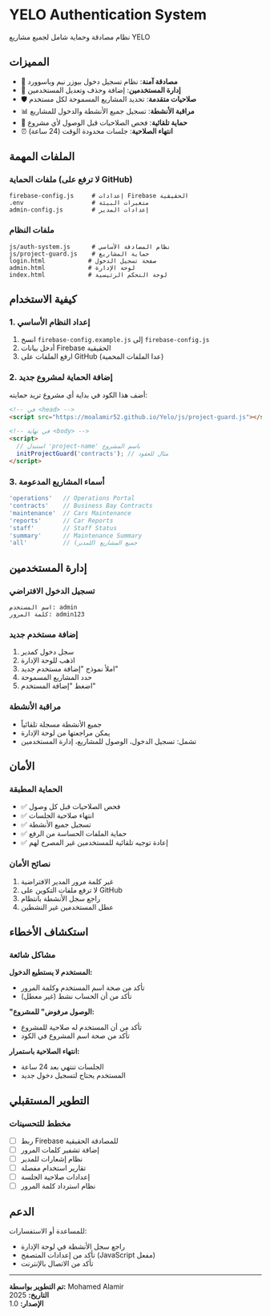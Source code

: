 # YELO Authentication System

نظام مصادقة وحماية شامل لجميع مشاريع YELO

## المميزات

- 🔐 **مصادقة آمنة**: نظام تسجيل دخول بيوزر نيم وباسوورد
- 👥 **إدارة المستخدمين**: إضافة وحذف وتعديل المستخدمين
- 🛡️ **صلاحيات متقدمة**: تحديد المشاريع المسموحة لكل مستخدم
- 📊 **مراقبة الأنشطة**: تسجيل جميع الأنشطة والدخول للمشاريع
- 🔄 **حماية تلقائية**: فحص الصلاحيات قبل الوصول لأي مشروع
- ⏰ **انتهاء الصلاحية**: جلسات محدودة الوقت (24 ساعة)

## الملفات المهمة

### ملفات الحماية (لا ترفع على GitHub)
```
firebase-config.js     # إعدادات Firebase الحقيقية
.env                   # متغيرات البيئة
admin-config.js        # إعدادات المدير
```

### ملفات النظام
```
js/auth-system.js      # نظام المصادقة الأساسي
js/project-guard.js    # حماية المشاريع
login.html            # صفحة تسجيل الدخول
admin.html            # لوحة الإدارة
index.html            # لوحة التحكم الرئيسية
```

## كيفية الاستخدام

### 1. إعداد النظام الأساسي

1. انسخ `firebase-config.example.js` إلى `firebase-config.js`
2. أدخل بيانات Firebase الحقيقية
3. ارفع الملفات على GitHub (عدا الملفات المحمية)

### 2. إضافة الحماية لمشروع جديد

أضف هذا الكود في بداية أي مشروع تريد حمايته:

```html
<!-- في <head> -->
<script src="https://moalamir52.github.io/Yelo/js/project-guard.js"></script>

<!-- في نهاية <body> -->
<script>
  // استبدل 'project-name' باسم المشروع
  initProjectGuard('contracts'); // مثال للعقود
</script>
```

### 3. أسماء المشاريع المدعومة

```javascript
'operations'   // Operations Portal
'contracts'    // Business Bay Contracts  
'maintenance'  // Cars Maintenance
'reports'      // Car Reports
'staff'        // Staff Status
'summary'      // Maintenance Summary
'all'          // جميع المشاريع (للمدير)
```

## إدارة المستخدمين

### تسجيل الدخول الافتراضي
```
اسم المستخدم: admin
كلمة المرور: admin123
```

### إضافة مستخدم جديد
1. سجل دخول كمدير
2. اذهب للوحة الإدارة
3. املأ نموذج "إضافة مستخدم جديد"
4. حدد المشاريع المسموحة
5. اضغط "إضافة المستخدم"

### مراقبة الأنشطة
- جميع الأنشطة مسجلة تلقائياً
- يمكن مراجعتها من لوحة الإدارة
- تشمل: تسجيل الدخول، الوصول للمشاريع، إدارة المستخدمين

## الأمان

### الحماية المطبقة
- ✅ فحص الصلاحيات قبل كل وصول
- ✅ انتهاء صلاحية الجلسات
- ✅ تسجيل جميع الأنشطة
- ✅ حماية الملفات الحساسة من الرفع
- ✅ إعادة توجيه تلقائية للمستخدمين غير المصرح لهم

### نصائح الأمان
1. غير كلمة مرور المدير الافتراضية
2. لا ترفع ملفات التكوين على GitHub
3. راجع سجل الأنشطة بانتظام
4. عطل المستخدمين غير النشطين

## استكشاف الأخطاء

### مشاكل شائعة

**المستخدم لا يستطيع الدخول:**
- تأكد من صحة اسم المستخدم وكلمة المرور
- تأكد من أن الحساب نشط (غير معطل)

**"الوصول مرفوض" للمشروع:**
- تأكد من أن المستخدم له صلاحية للمشروع
- تأكد من صحة اسم المشروع في الكود

**انتهاء الصلاحية باستمرار:**
- الجلسات تنتهي بعد 24 ساعة
- المستخدم يحتاج لتسجيل دخول جديد

## التطوير المستقبلي

### مخطط للتحسينات
- [ ] ربط Firebase للمصادقة الحقيقية
- [ ] إضافة تشفير كلمات المرور
- [ ] نظام إشعارات للمدير
- [ ] تقارير استخدام مفصلة
- [ ] إعدادات صلاحية الجلسة
- [ ] نظام استرداد كلمة المرور

## الدعم

للمساعدة أو الاستفسارات:
- راجع سجل الأنشطة في لوحة الإدارة
- تأكد من إعدادات المتصفح (JavaScript مفعل)
- تأكد من الاتصال بالإنترنت

---

**تم التطوير بواسطة:** Mohamed Alamir  
**التاريخ:** 2025  
**الإصدار:** 1.0